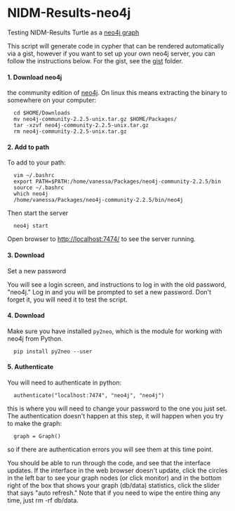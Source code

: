 # NIDM-Results-neo4j

Testing NIDM-Results Turtle as a [neo4j graph](http://neo4j.com/)

This script will generate code in cypher that can be rendered automatically via a gist, however if you want to set up your own neo4j server, you can follow the instructions below. For the gist, see the [gist](gist) folder.

#### 1. Download neo4j
the community edition of [neo4j](http://neo4j.com/download/). On linux this means extracting the binary to somewhere on your computer:


      cd $HOME/Downloads
      mv neo4j-community-2.2.5-unix.tar.gz $HOME/Packages/
      tar -xzvf neo4j-community-2.2.5-unix.tar.gz 
      rm neo4j-community-2.2.5-unix.tar.gz 

#### 2. Add to path 
To add to your path:

      vim ~/.bashrc
      export PATH=$PATH:/home/vanessa/Packages/neo4j-community-2.2.5/bin
      source ~/.bashrc
      which neo4j
      /home/vanessa/Packages/neo4j-community-2.2.5/bin/neo4j

Then start the server

      neo4j start

Open browser to [http://localhost:7474/](http://localhost:7474/) to see the server running.

#### 3. Download 
Set a new password

You will see a login screen, and instructions to log in with the old password, "neo4j." Log in and you will be prompted to set a new password. Don't forget it, you will need it to test the script.

#### 4. Download 
Make sure you have installed `py2neo`, which is the module for working with neo4j from Python.


      pip install py2neo --user


#### 5. Authenticate
You will need to authenticate in python:

      authenticate("localhost:7474", "neo4j", "neo4j")

this is where you will need to change your password to the one you just set. The authentication doesn't happen at this step, it will happen when you try to make the graph:

      graph = Graph()

so if there are authentication errors you will see them at this time point.

You should be able to run through the code, and see that the interface updates. If the interface in the web browser doesn't update, click the circles in the left bar to see your graph nodes (or click monitor) and in the bottom right of the box that shows your graph (db/data) statistics, click the slider that says "auto refresh." Note that if you need to wipe the entire thing any time, just rm -rf db/data.
